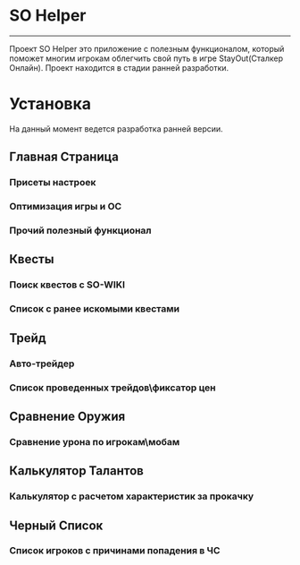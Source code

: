 # SO Helper
--------------------------------------
 Проект SO Helper это приложение с полезным функционалом, который поможет многим игрокам облегчить свой путь в игре StayOut(Сталкер Онлайн). Проект находится в стадии ранней разработки.
 
 # Установка
 На данный момент ведется разработка ранней версии.
 
 ## Главная Страница
 ### Присеты настроек
 ### Оптимизация игры и ОС
 ### Прочий полезный функционал
 ## Квесты
 ### Поиск квестов с SO-WIKI
 ### Список с ранее искомыми квестами
 ## Трейд
 ### Авто-трейдер
 ### Список проведенных трейдов\фиксатор цен
 ## Сравнение Оружия
 ### Сравнение урона по игрокам\мобам
 ## Калькулятор Талантов
 ### Калькулятор с расчетом характеристик за прокачку
 ## Черный Список
 ### Список игроков с причинами попадения в ЧС
   
